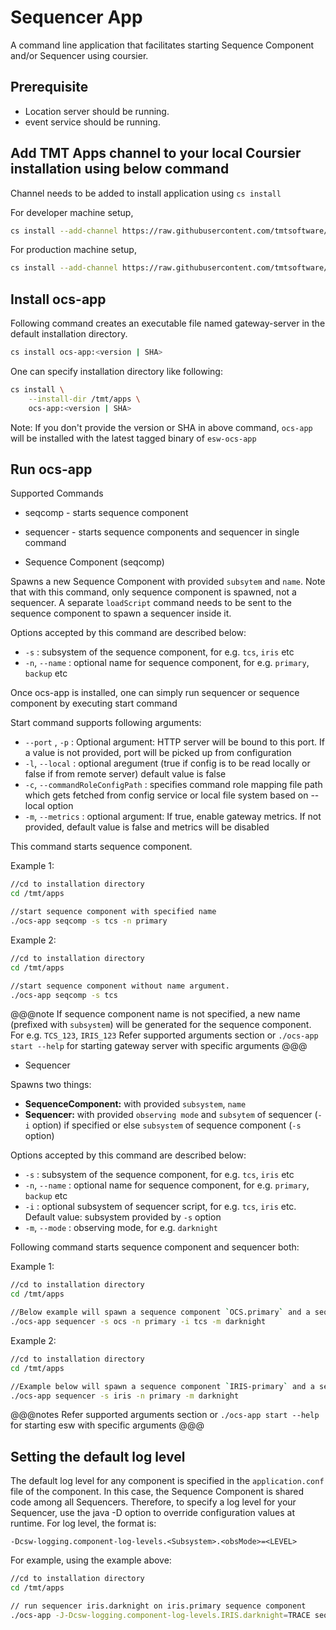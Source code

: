 # Sequencer App

A command line application that facilitates starting Sequence Component and/or Sequencer using coursier.

## Prerequisite

- Location server should be running.
- event service should be running.

## Add TMT Apps channel to your local Coursier installation using below command

Channel needs to be added to install application using `cs install`

For developer machine setup,

```bash
cs install --add-channel https://raw.githubusercontent.com/tmtsoftware/osw-apps/master/apps.json
```

For production machine setup,

```bash
cs install --add-channel https://raw.githubusercontent.com/tmtsoftware/osw-apps/master/apps.prod.json
```

## Install ocs-app

Following command creates an executable file named gateway-server in the default installation directory.

```bash
cs install ocs-app:<version | SHA>
```

One can specify installation directory like following:

```bash
cs install \
    --install-dir /tmt/apps \
    ocs-app:<version | SHA>
```
Note: If you don't provide the version or SHA in above command, `ocs-app` will be installed with the latest tagged binary of `esw-ocs-app`

## Run ocs-app

Supported Commands

* seqcomp - starts sequence component
* sequencer - starts sequence components and sequencer in single command

* Sequence Component (seqcomp)

Spawns a new Sequence Component with provided `subsytem` and `name`.
Note that with this command, only sequence component is spawned, not a sequencer.
A separate `loadScript` command needs to be sent to the sequence component to spawn a sequencer inside it.

Options accepted by this command are described below:

 * `-s` : subsystem of the sequence component, for e.g. `tcs`, `iris` etc
 * `-n`, `--name` : optional name for sequence component, for e.g. `primary`, `backup` etc

Once ocs-app is installed, one can simply run sequencer or sequence component by executing start command

Start command supports following arguments:

 * `--port` , `-p` : Optional argument: HTTP server will be bound to this port. If a value is not provided, port will be picked up from configuration
 * `-l`, `--local` : optional aregument (true if config is to be read locally or false if from remote server) default value is false
 * `-c`, `--commandRoleConfigPath` : specifies command role mapping file path which gets fetched from config service or local file system based on --local option
 * `-m`, `--metrics` : optional argument: If true, enable gateway metrics. If not provided, default value is false and metrics will be disabled


This command starts sequence component.

Example 1:
```bash
//cd to installation directory
cd /tmt/apps

//start sequence component with specified name
./ocs-app seqcomp -s tcs -n primary
```


Example 2:
```bash
//cd to installation directory
cd /tmt/apps

//start sequence component without name argument.
./ocs-app seqcomp -s tcs
```

@@@note
If sequence component name is not specified, a new name (prefixed with `subsystem`) will be generated for the sequence component.
For e.g. `TCS_123`, `IRIS_123`
Refer supported arguments section or `./ocs-app start --help` for starting gateway server with specific arguments
@@@

* Sequencer

Spawns two things:

* **SequenceComponent:** with provided `subsystem`, `name`
* **Sequencer:** with provided `observing mode` and
`subsytem` of sequencer (`-i` option) if specified or else `subsystem` of sequence component (`-s` option)


Options accepted by this command are described below:

 * `-s` : subsystem of the sequence component, for e.g. `tcs`, `iris` etc
 * `-n`, `--name` : optional name for sequence component, for e.g. `primary`, `backup` etc
 * `-i` : optional subsystem of sequencer script, for e.g. `tcs`, `iris` etc. Default value: subsystem provided by `-s` option
 * `-m`, `--mode` : observing mode, for e.g. `darknight`

Following command starts sequence component and sequencer both:

Example 1:
```bash
//cd to installation directory
cd /tmt/apps

//Below example will spawn a sequence component `OCS.primary` and a sequencer `TCS.darknight` in it.
./ocs-app sequencer -s ocs -n primary -i tcs -m darknight
```

Example 2:
```bash
//cd to installation directory
cd /tmt/apps

//Example below will spawn a sequence component `IRIS-primary` and a sequencer `IRIS-darknight` in it.
./ocs-app sequencer -s iris -n primary -m darknight

```

@@@notes
Refer supported arguments section or `./ocs-app start --help` for starting esw  with specific arguments
@@@

## Setting the default log level
The default log level for any component is specified in the `application.conf` file of the component.  In this case,
the Sequence Component is shared code among all Sequencers.  Therefore, to specify a log level for your Sequencer,
use the java -D option to override configuration values at runtime.  For log level, the format is:

```
-Dcsw-logging.component-log-levels.<Subsystem>.<obsMode>=<LEVEL>
```

For example, using the example above:

```bash
//cd to installation directory
cd /tmt/apps

// run sequencer iris.darknight on iris.primary sequence component
./ocs-app -J-Dcsw-logging.component-log-levels.IRIS.darknight=TRACE sequencer -s iris -n primary -m darknight
```
